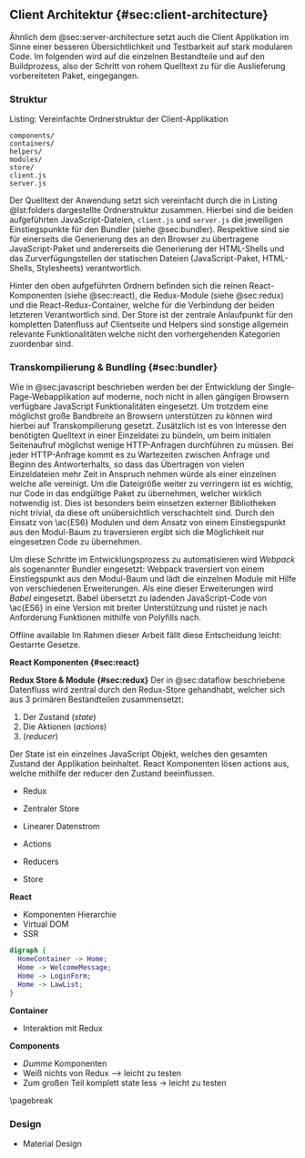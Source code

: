 ## Client Architektur {#sec:client-architecture}
Ähnlich dem @sec:server-architecture setzt auch die Client Applikation im Sinne einer besseren Übersichtlichkeit und Testbarkeit auf stark modularen Code. Im folgenden wird auf die einzelnen Bestandteile und auf den Buildprozess, also der Schritt von rohem Quelltext zu für die Auslieferung vorbereiteten Paket, eingegangen.

### Struktur
Listing: Vereinfachte Ordnerstruktur der Client-Applikation

~~~{#lst:folders}
components/
containers/
helpers/
modules/
store/
client.js
server.js
~~~

Der Quelltext der Anwendung setzt sich vereinfacht durch die in Listing @lst:folders dargestellte Ordnerstruktur zusammen. Hierbei sind die beiden aufgeführten JavaScript-Dateien, `client.js` und `server.js` die jeweiligen Einstiegspunkte für den Bundler (siehe @sec:bundler). Respektive sind sie für einerseits die Generierung des an den Browser zu übertragene JavaScript-Paket und andererseits die Generierung der HTML-Shells und das Zurverfügungstellen der statischen Dateien (JavaScript-Paket, HTML-Shells, Stylesheets) verantwortlich.

Hinter den oben aufgeführten Ordnern befinden sich die reinen React-Komponenten (siehe @sec:react), die Redux-Module (siehe @sec:redux) und die React-Redux-Container, welche für die Verbindung der beiden letzteren Verantwortlich sind. Der Store ist der zentrale Anlaufpunkt für den kompletten Datenfluss auf Clientseite und Helpers sind sonstige allgemein relevante Funktionalitäten welche nicht den vorhergehenden Kategorien zuordenbar sind.



### Transkompilierung & Bundling {#sec:bundler}
Wie in @sec:javascript beschrieben werden bei der Entwicklung der Single-Page-Webapplikation auf moderne, noch nicht in allen gängigen Browsern verfügbare JavaScript Funktionalitäten eingesetzt. Um trotzdem eine möglichst große Bandbreite an Browsern unterstützen zu können wird hierbei auf Transkompilierung gesetzt. Zusätzlich ist es von Interesse den benötigten Quelltext in einer Einzeldatei zu bündeln, um beim initialen Seitenaufruf möglichst wenige HTTP-Anfragen durchführen zu müssen. Bei jeder HTTP-Anfrage kommt es zu Wartezeiten zwischen Anfrage und Beginn des Antworterhalts, so dass das Übertragen von vielen Einzeldateien mehr Zeit in Anspruch nehmen würde als einer einzelnen welche alle vereinigt. Um die Dateigröße weiter zu verringern ist es wichtig, nur Code in das endgültige Paket zu übernehmen, welcher wirklich notwendig ist. Dies ist besonders beim einsetzen externer Bibliotheken nicht trivial, da diese oft unübersichtlich verschachtelt sind. Durch den Einsatz von \ac{ES6} Modulen und dem Ansatz von einem Einstiegspunkt aus den Modul-Baum zu traversieren ergibt sich die Möglichkeit nur eingesetzen Code zu übernehmen.

Um diese Schritte im Entwicklungsprozess zu automatisieren wird *Webpack* als sogenannter Bundler eingesetzt: Webpack traversiert von einem Einstiegspunkt aus den Modul-Baum und lädt die einzelnen Module mit Hilfe von verschiedenen Erweiterungen. Als eine dieser Erweiterungen wird *Babel* eingesetzt. Babel übersetzt zu ladenden JavaScript-Code von \ac{ES6} in eine Version mit breiter Unterstützung und rüstet je nach Anforderung Funktionen mithilfe von Polyfills nach.


Offline available
Im Rahmen dieser Arbeit fällt diese Entscheidung leicht: Gestarrte Gesetze.

**React Komponenten {#sec:react}**


**Redux Store & Module {#sec:redux}**
Der in @sec:dataflow beschriebene Datenfluss wird zentral durch den Redux-Store gehandhabt, welcher sich aus 3 primären Bestandteilen zusammensetzt:

  1. Der Zustand (*state*)
  2. Die Aktionen (*actions*)
  3. (*reducer*)

Der State ist ein einzelnes JavaScript Objekt, welches den gesamten Zustand der Applikation beinhaltet. React Komponenten lösen actions aus, welche mithilfe der reducer den Zustand beeinflussen.


* Redux
* Zentraler Store
* Linearer Datenstrom

* Actions
* Reducers
* Store

**React**

* Komponenten Hierarchie
* Virtual DOM
* SSR

```{.dot caption="\textbf{Home} component layout" label="components_home"}
digraph {
  HomeContainer -> Home;
  Home -> WelcomeMessage;
  Home -> LoginForm;
  Home -> LawList;
}
```

**Container**

* Interaktion mit Redux

**Components**

* *Dumme* Komponenten
* Weiß nichts von Redux --> leicht zu testen
* Zum großen Teil komplett state less -> leicht zu testen


\pagebreak

### Design

* Material Design
